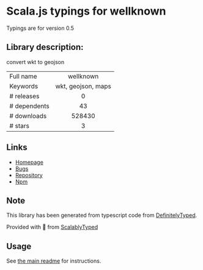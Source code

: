 
# Scala.js typings for wellknown

Typings are for version 0.5

## Library description:
convert wkt to geojson

|                    |                 |
| ------------------ | :-------------: |
| Full name          | wellknown |
| Keywords           | wkt, geojson, maps |
| # releases         | 0 |
| # dependents       | 43 |
| # downloads        | 528430 |
| # stars            | 3 |

## Links
- [Homepage](https://github.com/mapbox/wellknown#readme)
- [Bugs](https://github.com/mapbox/wellknown/issues)
- [Repository](https://github.com/mapbox/wellknown)
- [Npm](https://www.npmjs.com/package/wellknown)
    


## Note
This library has been generated from typescript code from [DefinitelyTyped](https://definitelytyped.org).

Provided with :purple_heart: from [ScalablyTyped](https://github.com/oyvindberg/ScalablyTyped)

## Usage
See [the main readme](../../readme.md) for instructions.


